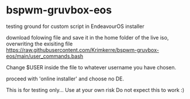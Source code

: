 # bspwm-gruvbox-eos
testing ground for custom script in EndeavourOS installer

download folowing file and save it in the home folder of the live iso, overwriting the exisiting file
https://raw.githubusercontent.com/Krimkerre/bspwm-gruvbox-eos/main/user_commands.bash

Change $USER inside the file to whatever username you have chosen.

proceed with 'online installer' and choose no DE.

This is for testing only... 
Use at your own risk
Do not expect this to work :)
